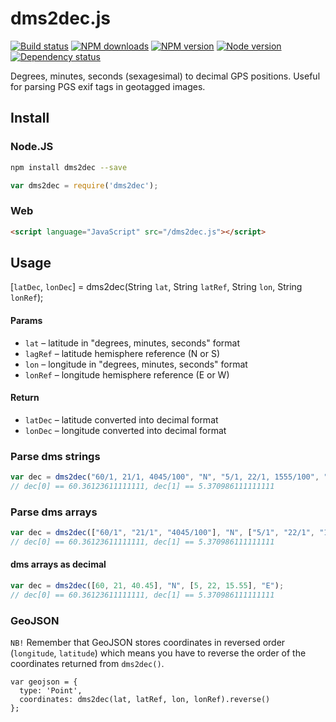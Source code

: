 # dms2dec.js

[![Build status](https://img.shields.io/wercker/ci/555f9d4c49f5656573001db6.svg "Build status")](https://app.wercker.com/project/bykey/095d1525c8493a2ece0f8c12b4442898)
[![NPM downloads](https://img.shields.io/npm/dm/dms2dec.svg "NPM downloads")](https://www.npmjs.com/package/dms2dec)
[![NPM version](https://img.shields.io/npm/v/dms2dec.svg "NPM version")](https://www.npmjs.com/package/dms2dec)
[![Node version](https://img.shields.io/node/v/dms2dec.svg "Node version")](https://www.npmjs.com/package/dms2dec)
[![Dependency status](https://img.shields.io/david/turistforeningen/node-dms2dec.svg "Dependency status")](https://david-dm.org/turistforeningen/node-dms2dec)

Degrees, minutes, seconds (sexagesimal) to decimal GPS positions. Useful for
parsing PGS exif tags in geotagged images.

## Install

### Node.JS

```bash
npm install dms2dec --save
```

```javascript
var dms2dec = require('dms2dec');
```

### Web

```html
<script language="JavaScript" src="/dms2dec.js"></script>
```

## Usage

[`latDec`, `lonDec`] = dms2dec(String `lat`, String `latRef`, String `lon`, String `lonRef`);

#### Params

* `lat` – latitude in "degrees, minutes, seconds" format
* `lagRef` – latitude hemisphere reference (N or S)
* `lon` – longitude in "degrees, minutes, seconds" format
* `lonRef` – longitude hemisphere reference (E or W)

#### Return

* `latDec` – latitude converted into decimal format
* `lonDec` – longitude converted into decimal format

### Parse dms strings

```javascript
var dec = dms2dec("60/1, 21/1, 4045/100", "N", "5/1, 22/1, 1555/100", "E");
// dec[0] == 60.36123611111111, dec[1] == 5.370986111111111
```

### Parse dms arrays

```javascript
var dec = dms2dec(["60/1", "21/1", "4045/100"], "N", ["5/1", "22/1", "1555/100"], "E");
// dec[0] == 60.36123611111111, dec[1] == 5.370986111111111
```

#### dms arrays as decimal

```javascript
var dec = dms2dec([60, 21, 40.45], "N", [5, 22, 15.55], "E");
// dec[0] == 60.36123611111111, dec[1] == 5.370986111111111
```

### GeoJSON

`NB!` Remember that GeoJSON stores coordinates in reversed order (`longitude`,
`latitude`) which means you have to reverse the order of the coordinates
returned from `dms2dec()`.

```
var geojson = {
  type: 'Point',
  coordinates: dms2dec(lat, latRef, lon, lonRef).reverse()
};
```

